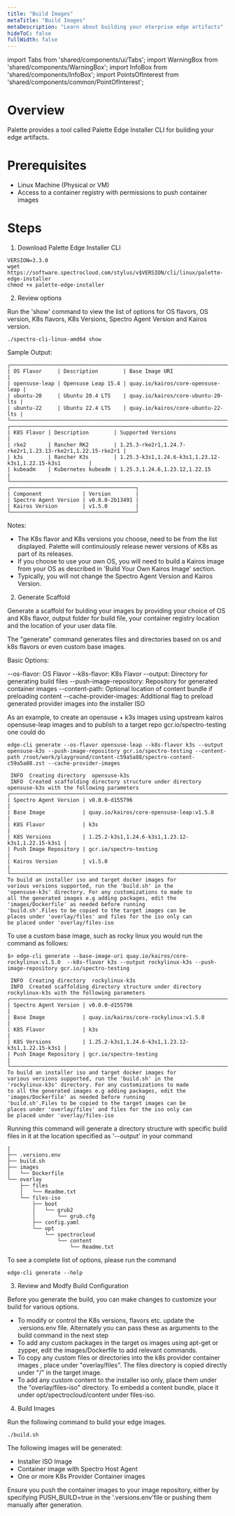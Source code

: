```yaml
---
title: "Build Images"
metaTitle: "Build Images"
metaDescription: "Learn about building your eterprise edge artifacts"
hideToC: false
fullWidth: false
---
```


import Tabs from 'shared/components/ui/Tabs';
import WarningBox from 'shared/components/WarningBox';
import InfoBox from 'shared/components/InfoBox';
import PointsOfInterest from 'shared/components/common/PointOfInterest';

# Overview

Palette provides a tool called Palette Edge Installer CLI for building your edge artifacts.

# Prerequisites

- Linux Machine (Physical or VM)
- Access to a container registry with permissions to push container images

# Steps

1. Download Palette Edge Installer CLI

```shell
VERSION=3.3.0
wget https://software.spectrocloud.com/stylus/v$VERSION/cli/linux/palette-edge-installer
chmod +x palette-edge-installer
```

2. Review options

Run the 'show' command to view the list of options for OS flavors, OS version, K8s flavors, K8s Versions, Spectro Agent Version and Kairos version.

```
./spectro-cli-linux-amd64 show
```

Sample Output:

```
┌────────────────────────────────────────────────────────────────────────┐
| OS Flavor     | Description        | Base Image URI                    |
| opensuse-leap | Opensuse Leap 15.4 | quay.io/kairos/core-opensuse-leap |
| ubuntu-20     | Ubuntu 20.4 LTS    | quay.io/kairos/core-ubuntu-20-lts |
| ubuntu-22     | Ubuntu 22.4 LTS    | quay.io/kairos/core-ubuntu-22-lts |
└────────────────────────────────────────────────────────────────────────┘
┌─────────────────────────────────────────────────────────────────────────────────────────────┐
| K8S Flavor | Description        | Supported Versions                                        |
| rke2       | Rancher RK2        | 1.25.3-rke2r1,1.24.7-rke2r1,1.23.13-rke2r1,1.22.15-rke2r1 |
| k3s        | Rancher K3s        | 1.25.3-k3s1,1.24.6-k3s1,1.23.12-k3s1,1.22.15-k3s1         |
| kubeadm    | Kubernetes kubeadm | 1.25.3,1.24.6,1.23.12,1.22.15                             |
└─────────────────────────────────────────────────────────────────────────────────────────────┘
┌────────────────────────────────────────┐
| Component             | Version        |
| Spectro Agent Version | v0.0.0-2b13491 |
| Kairos Version        | v1.5.0         |
└────────────────────────────────────────┘
```

Notes:

- The K8s flavor and K8s versions you choose, need to be from the list displayed. Palette will continuiously release newer versions of K8s as part of its releases.
- If you choose to use your own OS, you will need to build a Kairos image from your OS as described in 'Build Your Own Kairos Image' section.
- Typically, you will not change the Spectro Agent Version and Kairos Version.

2. Generate Scaffold

Generate a scaffold for bulding your images by providing your choice of OS and K8s flavor, output folder for build file, your container registry location and the location of your user data file.

The "generate" command generates files and directories based on os and k8s flavors or even custom base images.

Basic Options:

--os-flavor: OS Flavor
--k8s-flavor: K8s Flavor
--output: Directory for generating build files
--push-image-repository: Repository for generated container images
--content-path: Optional location of content bundle if preloading content
--cache-provider-images: Additional flag to preload generated provider images into the installer ISO

As an example, to create an opensuse + k3s images using upstream kairos opensuse-leap images and to publish to a target repo gcr.io/spectro-testing one could do

```
edge-cli generate --os-flavor opensuse-leap --k8s-flavor k3s --output opensuse-k3s --push-image-repository gcr.io/spectro-testing --content-path /root/work/playground/content-c59a5a88/spectro-content-c59a5a88.zst --cache-provider-images   
 
 INFO  Creating directory  opensuse-k3s
 INFO  Created scaffolding directory structure under directory opensuse-k3s with the following parameters
┌───────────────────────────────────────────────────────────────────────────┐
| Spectro Agent Version | v0.0.0-d155796                                    |
| Base Image            | quay.io/kairos/core-opensuse-leap:v1.5.0          |
| K8S Flavor            | k3s                                               |
| K8S Versions          | 1.25.2-k3s1,1.24.6-k3s1,1.23.12-k3s1,1.22.15-k3s1 |
| Push Image Repository | gcr.io/spectro-testing                            |
| Kairos Version        | v1.5.0                                            |
└───────────────────────────────────────────────────────────────────────────┘
To build an installer iso and target docker images for
various versions supported, run the 'build.sh' in the
'opensuse-k3s' directory. For any customizations to made to
all the generated images e.g adding packages, edit the
'images/Dockerfile' as needed before running
'build.sh'.Files to be copied to the target images can be
places under 'overlay/files' and files for the iso only can
be placed under 'overlay/files-iso
```

To use a custom base image, such as rocky linux you would run the command as follows:

```
$> edge-cli generate --base-image-uri quay.io/kairos/core-rockylinux:v1.5.0  --k8s-flavor k3s --output rockylinux-k3s --push-image-repository gcr.io/spectro-testing 

 INFO  Creating directory  rockylinux-k3s
 INFO  Created scaffolding directory structure under directory rockylinux-k3s with the following parameters
┌───────────────────────────────────────────────────────────────────────────┐
| Spectro Agent Version | v0.0.0-d155796                                    |
| Base Image            | quay.io/kairos/core-rockylinux:v1.5.0             |
| K8S Flavor            | k3s                                               |
| K8S Versions          | 1.25.2-k3s1,1.24.6-k3s1,1.23.12-k3s1,1.22.15-k3s1 |
| Push Image Repository | gcr.io/spectro-testing                            |
└───────────────────────────────────────────────────────────────────────────┘
To build an installer iso and target docker images for
various versions supported, run the 'build.sh' in the
'rockylinux-k3s' directory. For any customizations to made
to all the generated images e.g adding packages, edit the
'images/Dockerfile' as needed before running
'build.sh'.Files to be copied to the target images can be
places under 'overlay/files' and files for the iso only can
be placed under 'overlay/files-iso
```

Running this command will generate a directory structure with specific build files in it at the location specified as '--output' in your command

```
|
├── .versions.env
├── build.sh
├── images
│   └── Dockerfile
└── overlay
    ├── files
    │   └── Readme.txt
    └── files-iso
        ├── boot
        │   └── grub2
        │       └── grub.cfg
        ├── config.yaml
        └── opt
            └── spectrocloud
                └── content
                    └── Readme.txt
```

To see a complete list of options, please run the command

```
edge-cli generate --help
```

3. Review and Modfy Build Configuration

Before you generate the build, you can make changes to customize your build for various options.

- To modify or control the K8s versions, flavors etc. update the .versions.env file. Alternately you can pass these as arguments to the build command in the next step
- To add any custom packages in the target os images using apt-get or zypper, edit the images/Dockerfile to add relevant commands.
- To copy any custom files or directories into the k8s provider container  images , place under "overlay/files". The files directory is copied directly under "/" in the target image.
- To add any custom content to the installer iso only, place them under the "overlay/files-iso" directory. To embedd a content bundle, place it under opt/spectrocloud/content under files-iso.

4. Build Images

Run the following command to build your edge images.

```
./build.sh
```

The following images will be generated:

- Installer ISO Image
- Container image with Spectro Host Agent
- One or more K8s Provider Container images

Ensure you push the container images to your image repository, either by specifying PUSH_BUILD=true in the '.versions.env'file or pushing them manually after generation.
